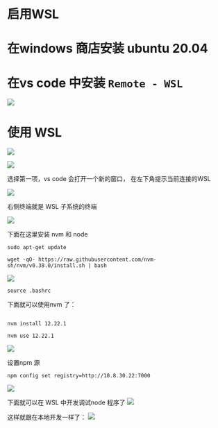 
# 启用WSL
# 在windows 商店安装 ubuntu 20.04
# 在vs code 中安装 `Remote - WSL`
 ![](https://cdn.jsdelivr.net/gh/vinloong/imgchr@latest/notes/img/202201191002205.png)

# 使用 WSL 

 ![](https://cdn.jsdelivr.net/gh/vinloong/imgchr@latest/notes/img/202201191002859.png)

 ![](https://cdn.jsdelivr.net/gh/vinloong/imgchr@latest/notes/img/202201191003747.png)

选择第一项，vs code  会打开一个新的窗口， 在左下角提示当前连接的WSL

 ![](https://cdn.jsdelivr.net/gh/vinloong/imgchr@latest/notes/img/202201191003875.png)

右侧终端就是 WSL 子系统的终端

 ![](https://cdn.jsdelivr.net/gh/vinloong/imgchr@latest/notes/img/202201191003463.png)

下面在这里安装 nvm 和 node

```shell
sudo apt-get update

wget -qO- https://raw.githubusercontent.com/nvm-sh/nvm/v0.38.0/install.sh | bash

```
 ![](https://cdn.jsdelivr.net/gh/vinloong/imgchr@latest/notes/img/202201191004165.png)

```shell
source .bashrc
```

下面就可以使用nvm 了：

```shell

nvm install 12.22.1

nvm use 12.22.1

```

 ![](https://cdn.jsdelivr.net/gh/vinloong/imgchr@latest/notes/img/202201191004940.png)

设置npm 源
```shell
npm config set registry=http://10.8.30.22:7000
```
 ![](https://cdn.jsdelivr.net/gh/vinloong/imgchr@latest/notes/img/202201191005636.png)

下面就可以在 WSL 中开发调试node 程序了
 ![](https://cdn.jsdelivr.net/gh/vinloong/imgchr@latest/notes/img/202201191005770.png)

这样就跟在本地开发一样了：
 ![](https://cdn.jsdelivr.net/gh/vinloong/imgchr@latest/notes/img/202201191005542.png)
